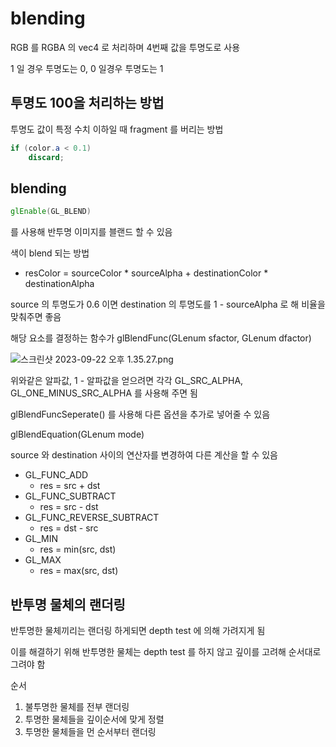 # blending

RGB 를 RGBA 의 vec4 로 처리하며 4번째 값을 투명도로 사용

1 일 경우 투명도는 0, 0 일경우 투명도는 1

## 투명도 100을 처리하는 방법

투명도 값이 특정 수치 이하일 때 fragment 를 버리는 방법

```glsl
if (color.a < 0.1)
	discard;
```

## blending

```glsl
glEnable(GL_BLEND)
```

를 사용해 반투명 이미지를 블랜드 할 수 있음

색이 blend 되는 방법

- resColor = sourceColor * sourceAlpha + destinationColor * destinationAlpha

source 의 투명도가 0.6 이면 destination 의 투명도를 1 - sourceAlpha 로 해 비율을 맞춰주면 좋음

해당 요소를 결정하는 함수가 glBlendFunc(GLenum sfactor, GLenum dfactor)

![스크린샷 2023-09-22 오후 1.35.27.png](blending%20eb1a5718dfe740108aa56ade0c71a504/%25E1%2584%2589%25E1%2585%25B3%25E1%2584%258F%25E1%2585%25B3%25E1%2584%2585%25E1%2585%25B5%25E1%2586%25AB%25E1%2584%2589%25E1%2585%25A3%25E1%2586%25BA_2023-09-22_%25E1%2584%258B%25E1%2585%25A9%25E1%2584%2592%25E1%2585%25AE_1.35.27.png)

위와같은 알파값, 1 - 알파값을 얻으려면 각각 GL_SRC_ALPHA, GL_ONE_MINUS_SRC_ALPHA 를 사용해 주면 됨

glBlendFuncSeperate() 를 사용해 다른 옵션을 추가로 넣어줄 수 있음

glBlendEquation(GLenum mode)

source 와 destination 사이의 연산자를 변경하여 다른 계산을 할 수 있음

- GL_FUNC_ADD
    - res = src + dst
- GL_FUNC_SUBTRACT
    - res = src - dst
- GL_FUNC_REVERSE_SUBTRACT
    - res = dst - src
- GL_MIN
    - res = min(src, dst)
- GL_MAX
    - res = max(src, dst)

## 반투명 물체의 랜더링

반투명한 물체끼리는 랜더링 하게되면 depth test 에 의해 가려지게 됨

이를 해결하기 위해 반투명한 물체는 depth test 를 하지 않고 깊이를 고려해 순서대로 그려야 함

순서

1. 불투명한 물체를 전부 랜더링
2. 투명한 물체들을 깊이순서에 맞게 정렬
3. 투명한 물체들을 먼 순서부터 랜더링